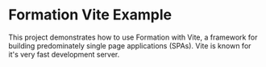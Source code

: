 # Formation Vite Example

This project demonstrates how to use Formation with Vite, a framework for building predominately single page applications (SPAs). Vite is known for it's very fast development server.
